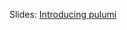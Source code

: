 Slides: [Introducing pulumi](https://christianeder.github.io/pulumi-structurizr-workshop/slides/pulumi-tf-arm)